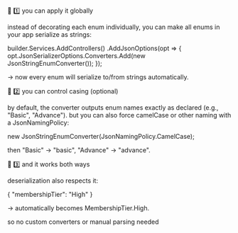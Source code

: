 🧩 1️⃣ you can apply it globally

instead of decorating each enum individually, you can make all enums in your app serialize as strings:

builder.Services.AddControllers()
.AddJsonOptions(opt =>
{
opt.JsonSerializerOptions.Converters.Add(new JsonStringEnumConverter());
});

→ now every enum will serialize to/from strings automatically.

🧩 2️⃣ you can control casing (optional)

by default, the converter outputs enum names exactly as declared (e.g., "Basic", "Advance").
but you can also force camelCase or other naming with a JsonNamingPolicy:

new JsonStringEnumConverter(JsonNamingPolicy.CamelCase);

then "Basic" → "basic", "Advance" → "advance".

🧩 3️⃣ and it works both ways

deserialization also respects it:

{ "membershipTier": "High" }

→ automatically becomes MembershipTier.High.

so no custom converters or manual parsing needed
